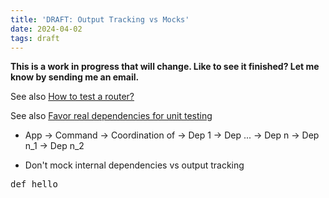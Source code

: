 ```yaml
---
title: 'DRAFT: Output Tracking vs Mocks'
date: 2024-04-02
tags: draft
---
```


**This is a work in progress that will change. Like to see it finished? Let me know by sending me an email.**

See also [How to test a router?](/writing/how-to-test-a-router/index.html)

See also [Favor real dependencies for unit
testing](https://stackoverflow.blog/2022/01/03/favor-real-dependencies-for-unit-testing/)

* App -> Command -> Coordination of -> Dep 1
                                    -> Dep ...
                                    -> Dep n    -> Dep n_1
                                                -> Dep n_2

* Don't mock internal dependencies vs output tracking

<div class="rliterate-code"><div class="rliterate-code-body"><div class="highlight"><pre><span></span><span class="k">def</span> <span class="nf">hello</span>
</pre></div>
</div></div>